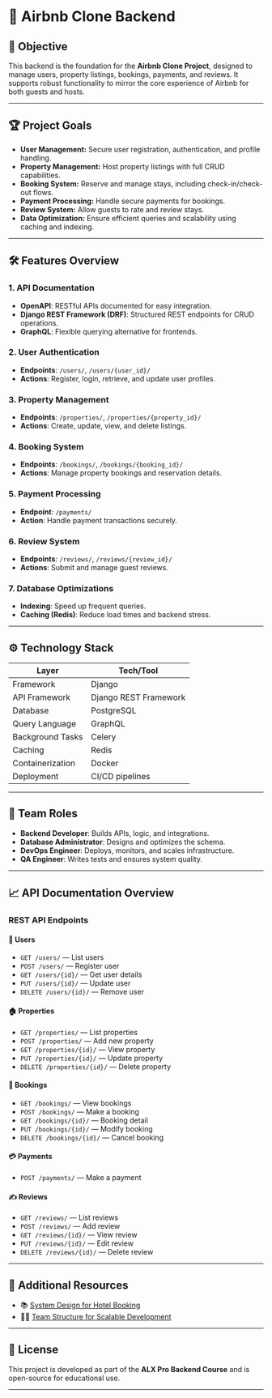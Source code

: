 # 🏡 Airbnb Clone Backend

## 🚀 Objective
This backend is the foundation for the **Airbnb Clone Project**, designed to manage users, property listings, bookings, payments, and reviews. It supports robust functionality to mirror the core experience of Airbnb for both guests and hosts.

---

## 🏆 Project Goals
- **User Management:** Secure user registration, authentication, and profile handling.
- **Property Management:** Host property listings with full CRUD capabilities.
- **Booking System:** Reserve and manage stays, including check-in/check-out flows.
- **Payment Processing:** Handle secure payments for bookings.
- **Review System:** Allow guests to rate and review stays.
- **Data Optimization:** Ensure efficient queries and scalability using caching and indexing.

---

## 🛠️ Features Overview

### 1. API Documentation
- **OpenAPI**: RESTful APIs documented for easy integration.
- **Django REST Framework (DRF)**: Structured REST endpoints for CRUD operations.
- **GraphQL**: Flexible querying alternative for frontends.

### 2. User Authentication
- **Endpoints**: `/users/`, `/users/{user_id}/`
- **Actions**: Register, login, retrieve, and update user profiles.

### 3. Property Management
- **Endpoints**: `/properties/`, `/properties/{property_id}/`
- **Actions**: Create, update, view, and delete listings.

### 4. Booking System
- **Endpoints**: `/bookings/`, `/bookings/{booking_id}/`
- **Actions**: Manage property bookings and reservation details.

### 5. Payment Processing
- **Endpoint**: `/payments/`
- **Action**: Handle payment transactions securely.

### 6. Review System
- **Endpoints**: `/reviews/`, `/reviews/{review_id}/`
- **Actions**: Submit and manage guest reviews.

### 7. Database Optimizations
- **Indexing**: Speed up frequent queries.
- **Caching (Redis)**: Reduce load times and backend stress.

---

## ⚙️ Technology Stack

| Layer            | Tech/Tool             |
|------------------|------------------------|
| Framework        | Django                 |
| API Framework    | Django REST Framework  |
| Database         | PostgreSQL             |
| Query Language   | GraphQL                |
| Background Tasks | Celery                 |
| Caching          | Redis                  |
| Containerization | Docker                 |
| Deployment       | CI/CD pipelines        |

---

## 👥 Team Roles

- **Backend Developer**: Builds APIs, logic, and integrations.
- **Database Administrator**: Designs and optimizes the schema.
- **DevOps Engineer**: Deploys, monitors, and scales infrastructure.
- **QA Engineer**: Writes tests and ensures system quality.

---

## 📈 API Documentation Overview

### REST API Endpoints

#### 🧑 Users
- `GET /users/` — List users  
- `POST /users/` — Register user  
- `GET /users/{id}/` — Get user details  
- `PUT /users/{id}/` — Update user  
- `DELETE /users/{id}/` — Remove user  

#### 🏠 Properties
- `GET /properties/` — List properties  
- `POST /properties/` — Add new property  
- `GET /properties/{id}/` — View property  
- `PUT /properties/{id}/` — Update property  
- `DELETE /properties/{id}/` — Delete property  

#### 📅 Bookings
- `GET /bookings/` — View bookings  
- `POST /bookings/` — Make a booking  
- `GET /bookings/{id}/` — Booking detail  
- `PUT /bookings/{id}/` — Modify booking  
- `DELETE /bookings/{id}/` — Cancel booking  

#### 💳 Payments
- `POST /payments/` — Make a payment  

#### ✍️ Reviews
- `GET /reviews/` — List reviews  
- `POST /reviews/` — Add review  
- `GET /reviews/{id}/` — View review  
- `PUT /reviews/{id}/` — Edit review  
- `DELETE /reviews/{id}/` — Delete review  

---

## 📌 Additional Resources
- 📚 [System Design for Hotel Booking](https://www.educative.io/courses/grokking-the-system-design-interview/m280PgLZz5G)
- 👨‍💻 [Team Structure for Scalable Development](https://www.atlassian.com/agile/teams/roles)

---

## 🧾 License
This project is developed as part of the **ALX Pro Backend Course** and is open-source for educational use.

---

